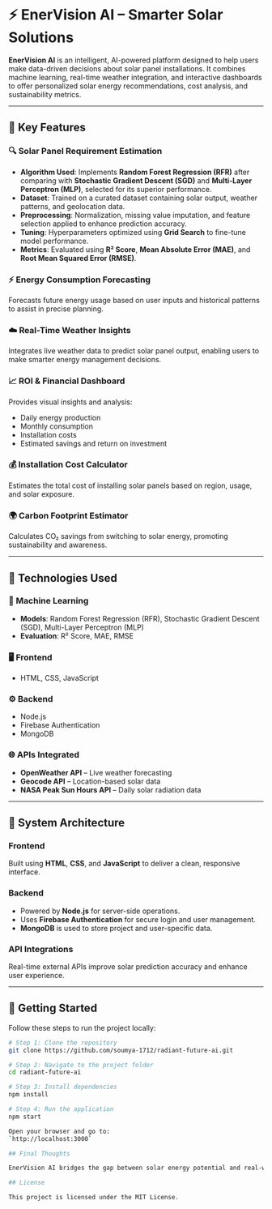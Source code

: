 # ⚡ EnerVision AI – Smarter Solar Solutions

**EnerVision AI** is an intelligent, AI-powered platform designed to help users make data-driven decisions about solar panel installations. It combines machine learning, real-time weather integration, and interactive dashboards to offer personalized solar energy recommendations, cost analysis, and sustainability metrics.

---

## 🚀 Key Features

### 🔍 Solar Panel Requirement Estimation
- **Algorithm Used**: Implements **Random Forest Regression (RFR)** after comparing with **Stochastic Gradient Descent (SGD)** and **Multi-Layer Perceptron (MLP)**, selected for its superior performance.
- **Dataset**: Trained on a curated dataset containing solar output, weather patterns, and geolocation data.
- **Preprocessing**: Normalization, missing value imputation, and feature selection applied to enhance prediction accuracy.
- **Tuning**: Hyperparameters optimized using **Grid Search** to fine-tune model performance.
- **Metrics**: Evaluated using **R² Score**, **Mean Absolute Error (MAE)**, and **Root Mean Squared Error (RMSE)**.

### ⚡ Energy Consumption Forecasting
Forecasts future energy usage based on user inputs and historical patterns to assist in precise planning.

### ☁️ Real-Time Weather Insights
Integrates live weather data to predict solar panel output, enabling users to make smarter energy management decisions.

### 📈 ROI & Financial Dashboard
Provides visual insights and analysis:
- Daily energy production
- Monthly consumption
- Installation costs
- Estimated savings and return on investment

### 💰 Installation Cost Calculator
Estimates the total cost of installing solar panels based on region, usage, and solar exposure.

### 🌍 Carbon Footprint Estimator
Calculates CO₂ savings from switching to solar energy, promoting sustainability and awareness.

---

## 🧰 Technologies Used

### 🔢 Machine Learning
- **Models**: Random Forest Regression (RFR), Stochastic Gradient Descent (SGD), Multi-Layer Perceptron (MLP)
- **Evaluation**: R² Score, MAE, RMSE

### 🖥️ Frontend
- HTML, CSS, JavaScript

### ⚙️ Backend
- Node.js
- Firebase Authentication
- MongoDB

### 🌐 APIs Integrated
- **OpenWeather API** – Live weather forecasting
- **Geocode API** – Location-based solar data
- **NASA Peak Sun Hours API** – Daily solar radiation data

---

## 🧱 System Architecture

### Frontend
Built using **HTML**, **CSS**, and **JavaScript** to deliver a clean, responsive interface.

### Backend
- Powered by **Node.js** for server-side operations.
- Uses **Firebase Authentication** for secure login and user management.
- **MongoDB** is used to store project and user-specific data.

### API Integrations
Real-time external APIs improve solar prediction accuracy and enhance user experience.

---

## 🔧 Getting Started

Follow these steps to run the project locally:

```bash
# Step 1: Clone the repository
git clone https://github.com/soumya-1712/radiant-future-ai.git

# Step 2: Navigate to the project folder
cd radiant-future-ai

# Step 3: Install dependencies
npm install

# Step 4: Run the application
npm start

Open your browser and go to:  
`http://localhost:3000`

## Final Thoughts

EnerVision AI bridges the gap between solar energy potential and real-world use. It helps homeowners, businesses, and sustainability advocates make smart, eco-friendly, and cost-effective energy decisions.

## License

This project is licensed under the MIT License.

